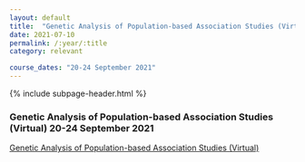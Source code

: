 ```yaml
---
layout: default
title:  "Genetic Analysis of Population-based Association Studies (Virtual) "
date: 2021-07-10
permalink: /:year/:title
category: relevant

course_dates: "20-24 September 2021"
---
```


{% include subpage-header.html %}

### Genetic Analysis of Population-based Association Studies (Virtual) 20-24 September 2021

[ Genetic Analysis of Population-based Association Studies (Virtual)](https://coursesandconferences.wellcomeconnectingscience.org/event/genetic-analysis-of-population-based-association-studies-virtual-20210920/?utm_source=dotdigital&utm_medium=Email_Virtual&utm_campaign=AssociationStudies21&utm_content=organic_email)